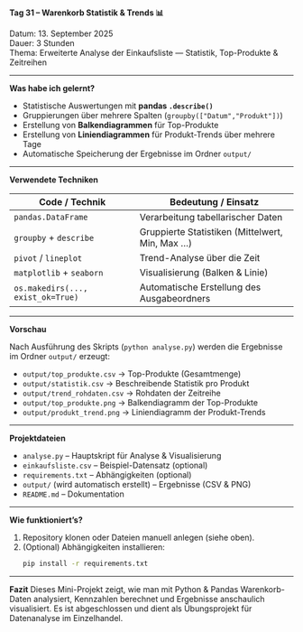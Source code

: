 **Tag 31 – Warenkorb Statistik & Trends 📊**

Datum: 13. September 2025  
Dauer: 3 Stunden  
Thema: Erweiterte Analyse der Einkaufsliste — Statistik, Top-Produkte & Zeitreihen

---

**Was habe ich gelernt?**

- Statistische Auswertungen mit **pandas `.describe()`**  
- Gruppierungen über mehrere Spalten (`groupby(["Datum","Produkt"])`)  
- Erstellung von **Balkendiagrammen** für Top-Produkte  
- Erstellung von **Liniendiagrammen** für Produkt-Trends über mehrere Tage  
- Automatische Speicherung der Ergebnisse im Ordner `output/`

---

**Verwendete Techniken**

| Code / Technik                    | Bedeutung / Einsatz                                  |
|-----------------------------------|------------------------------------------------------|
| `pandas.DataFrame`                | Verarbeitung tabellarischer Daten                    |
| `groupby` + `describe`            | Gruppierte Statistiken (Mittelwert, Min, Max …)      |
| `pivot` / `lineplot`              | Trend-Analyse über die Zeit                          |
| `matplotlib` + `seaborn`          | Visualisierung (Balken & Linie)                      |
| `os.makedirs(..., exist_ok=True)` | Automatische Erstellung des Ausgabeordners           |

---

**Vorschau**

Nach Ausführung des Skripts (`python analyse.py`) werden die Ergebnisse im Ordner `output/` erzeugt:

- `output/top_produkte.csv` → Top-Produkte (Gesamtmenge)  
- `output/statistik.csv` → Beschreibende Statistik pro Produkt  
- `output/trend_rohdaten.csv` → Rohdaten der Zeitreihe  
- `output/top_produkte.png` → Balkendiagramm der Top-Produkte  
- `output/produkt_trend.png` → Liniendiagramm der Produkt-Trends

---

**Projektdateien**

- `analyse.py` – Hauptskript für Analyse & Visualisierung  
- `einkaufsliste.csv` – Beispiel-Datensatz (optional)  
- `requirements.txt` – Abhängigkeiten (optional)  
- `output/` (wird automatisch erstellt) – Ergebnisse (CSV & PNG)  
- `README.md` – Dokumentation

---

**Wie funktioniert’s?**

1. Repository klonen oder Dateien manuell anlegen (siehe oben).  
2. (Optional) Abhängigkeiten installieren:
   ```bash
   pip install -r requirements.txt

---

**Fazit**
Dieses Mini-Projekt zeigt, wie man mit Python & Pandas Warenkorb-Daten analysiert, Kennzahlen berechnet und Ergebnisse anschaulich visualisiert. Es ist abgeschlossen und dient als Übungsprojekt für Datenanalyse im Einzelhandel.